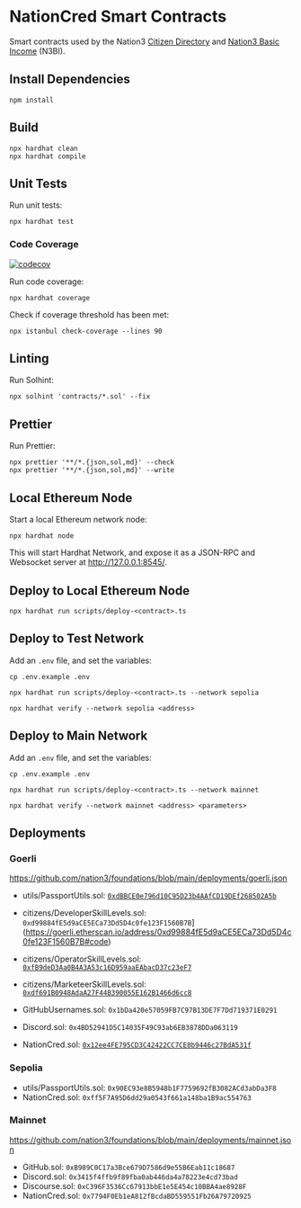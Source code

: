 # NationCred Smart Contracts

Smart contracts used by the Nation3 [Citizen Directory](https://github.com/nation3/citizen-directory) and [Nation3 Basic Income](https://github.com/nation3/n3bi) (N3BI).

## Install Dependencies

```
npm install
```

## Build

```
npx hardhat clean
npx hardhat compile
```

## Unit Tests

Run unit tests:

```
npx hardhat test
```

### Code Coverage

[![codecov](https://codecov.io/gh/nation3/nationcred-contracts/branch/main/graph/badge.svg)](https://codecov.io/gh/nation3/nationcred-contracts)

Run code coverage:

```
npx hardhat coverage
```

Check if coverage threshold has been met:

```
npx istanbul check-coverage --lines 90
```

## Linting

Run Solhint:

```
npx solhint 'contracts/*.sol' --fix
```

## Prettier

Run Prettier:

```
npx prettier '**/*.{json,sol,md}' --check
npx prettier '**/*.{json,sol,md}' --write
```

## Local Ethereum Node

Start a local Ethereum network node:

```
npx hardhat node
```

This will start Hardhat Network, and expose it as a JSON-RPC and Websocket server at http://127.0.0.1:8545/.

## Deploy to Local Ethereum Node

```
npx hardhat run scripts/deploy-<contract>.ts
```

## Deploy to Test Network

Add an `.env` file, and set the variables:

```
cp .env.example .env
```

```
npx hardhat run scripts/deploy-<contract>.ts --network sepolia
```

```
npx hardhat verify --network sepolia <address>
```

## Deploy to Main Network

Add an `.env` file, and set the variables:

```
cp .env.example .env
```

```
npx hardhat run scripts/deploy-<contract>.ts --network mainnet
```

```
npx hardhat verify --network mainnet <address> <parameters>
```

## Deployments

### Goerli

https://github.com/nation3/foundations/blob/main/deployments/goerli.json

- utils/PassportUtils.sol: [`0xdBBCE0e796d10C95D23b4AAfCD19DEf268502A5b`](https://goerli.etherscan.io/address/0xdBBCE0e796d10C95D23b4AAfCD19DEf268502A5b#code)
- citizens/DeveloperSkillLevels.sol: `0xd99884fE5d9aCE5ECa73Dd5D4c0fe123F1560B7B`](https://goerli.etherscan.io/address/0xd99884fE5d9aCE5ECa73Dd5D4c0fe123F1560B7B#code)
- citizens/OperatorSkillLevels.sol: [`0xfB9deD3Aa0B4A3A53c16D959aaEAbacD37c23eF7`](https://goerli.etherscan.io/address/0xfB9deD3Aa0B4A3A53c16D959aaEAbacD37c23eF7#code)
- citizens/MarketeerSkillLevels.sol: [`0xdf691B0948AdaA27F44B390055E162B1466d6cc8`](https://goerli.etherscan.io/address/0xdf691B0948AdaA27F44B390055E162B1466d6cc8#code)

- GitHubUsernames.sol: `0x1bDa420e57059FB7C97B13DE7F7Dd719371E0291`
- Discord.sol: `0x4BD52941D5C14035F49C93ab6EB3878DDa063119`
- NationCred.sol: [`0x12ee4FE795CD3C42422CC7CE8b9446c27BdA531f`](https://goerli.etherscan.io/address/0x12ee4FE795CD3C42422CC7CE8b9446c27BdA531f)

### Sepolia

- utils/PassportUtils.sol: `0x90EC93e8B5948b1F7759692fB3082ACd3abDa3F8`
- NationCred.sol: `0xff5F7A95D6dd29a0543f661a148ba1B9ac554763`

### Mainnet

https://github.com/nation3/foundations/blob/main/deployments/mainnet.json

- GitHub.sol: `0xB989C0C17a3Bce679D7586d9e55B6Eab11c18687`
- Discord.sol: `0x3415f4ffb9f89fba0ab446da4a78223e4cd73bad`
- Discourse.sol: `0xC396F3536Cc67913bbE1e5E454c10BBA4ae8928F`
- NationCred.sol: `0x7794F0Eb1eA812fBcdaBD559551Fb26A79720925`

